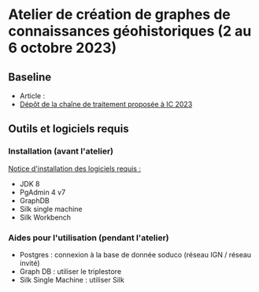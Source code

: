 # Atelier de création de graphes de connaissances géohistoriques (2 au 6 octobre 2023)

## Baseline

- Article : 
- [Dépôt de la chaîne de traitement proposée à IC 2023](https://github.com/soduco/ic_2023_photographes_parisiens/tree/main/doc)

## Outils et logiciels requis

### Installation (avant l'atelier)

[Notice d'installation des logiciels requis : ](https://docs.google.com/document/d/1toDmTdc2XMvecJQJZhU5ERwvb2qoIhzIRl5rI5HCcZk/edit)
- JDK 8
- PgAdmin 4 v7
- GraphDB
- Silk single machine
- Silk Workbench

### Aides pour l'utilisation (pendant l'atelier)

- Postgres : connexion à la base de donnée soduco (réseau IGN / réseau invité)
- Graph DB : utiliser le triplestore
- Silk Single Machine : utiliser Silk